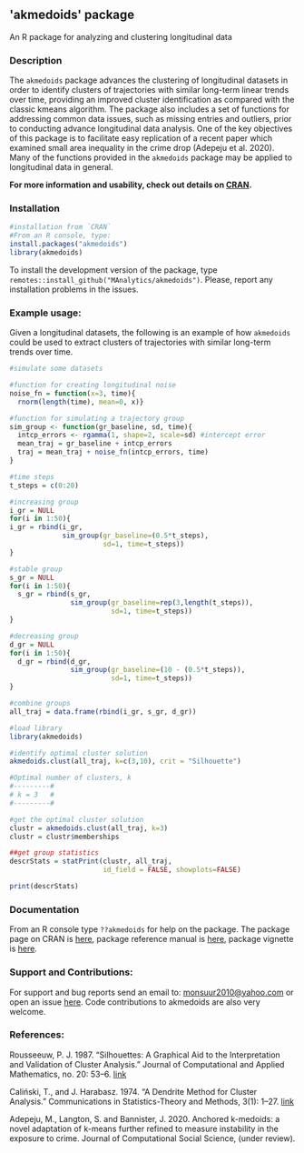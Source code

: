 ## 'akmedoids' package

An R package for analyzing and clustering longitudinal data

### Description

The `akmedoids` package advances the clustering of longitudinal datasets in order to identify clusters of trajectories with similar long-term linear trends over time, providing an improved cluster identification as compared with the classic kmeans algorithm. The package also includes a set of functions for addressing common data issues, such as missing entries and outliers, prior to conducting advance longitudinal data analysis. One of the key objectives of this package is to facilitate easy replication of a recent paper which examined small area inequality in the crime drop (Adepeju et al. 2020). Many of the functions provided in the `akmedoids` package may be applied to longitudinal data in general. 

**For more information and usability, check out details on [CRAN](https://cran.r-project.org/web/packages/akmedoids/index.html).**

### Installation 

```R
#installation from `CRAN`
#From an R console, type:
install.packages("akmedoids")
library(akmedoids)
```
To install the development version of the package, type `remotes::install_github("MAnalytics/akmedoids")`. Please, report any installation problems in the issues.

### Example usage:

Given a longitudinal datasets, the following is an example of how `akmedoids` could be used to extract clusters of trajectories with similar long-term trends over time. 

```R
#simulate some datasets

#function for creating longitudinal noise
noise_fn = function(x=3, time){
  rnorm(length(time), mean=0, x)}

#function for simulating a trajectory group
sim_group <- function(gr_baseline, sd, time){
  intcp_errors <- rgamma(1, shape=2, scale=sd) #intercept error
  mean_traj = gr_baseline + intcp_errors
  traj = mean_traj + noise_fn(intcp_errors, time)
}

#time steps
t_steps = c(0:20)

#increasing group
i_gr = NULL
for(i in 1:50){
i_gr = rbind(i_gr,
             sim_group(gr_baseline=(0.5*t_steps),
                       sd=1, time=t_steps))
}

#stable group
s_gr = NULL
for(i in 1:50){
  s_gr = rbind(s_gr,
               sim_group(gr_baseline=rep(3,length(t_steps)),
                         sd=1, time=t_steps))
}

#decreasing group
d_gr = NULL
for(i in 1:50){
  d_gr = rbind(d_gr,
               sim_group(gr_baseline=(10 - (0.5*t_steps)),
                         sd=1, time=t_steps))
}

#combine groups
all_traj = data.frame(rbind(i_gr, s_gr, d_gr))

#load library
library(akmedoids)

#identify optimal cluster solution
akmedoids.clust(all_traj, k=c(3,10), crit = "Silhouette")

#Optimal number of clusters, k
#---------#
# k = 3   #
#---------#

#get the optimal cluster solution
clustr = akmedoids.clust(all_traj, k=3)
clustr = clustr$memberships

##get group statistics
descrStats = statPrint(clustr, all_traj,
                       id_field = FALSE, showplots=FALSE)

print(descrStats)

```

### Documentation

From an R console type `??akmedoids` for help on the package. The package page on CRAN is [here](https://cran.r-project.org/web/packages/akmedoids/index.html), package reference manual is [here](https://cran.r-project.org/web/packages/akmedoids/akmedoids.pdf), package vignette is [here](https://cran.r-project.org/web/packages/akmedoids/vignettes/akmedoids-vignette.html). 

### Support and Contributions:

For support and bug reports send an email to: monsuur2010@yahoo.com or open an issue [here](https://github.com/MAnalytics/akmedoids/issues). Code contributions to akmedoids are also very welcome.

### References:

Rousseeuw, P. J. 1987. “Silhouettes: A Graphical Aid to the Interpretation and Validation of Cluster Analysis.” Journal of Computational and Applied Mathematics, no. 20: 53–6. [link](https://www.bibsonomy.org/bibtex/bc0f62c7895f91c787354d03f23da976)

Caliński, T., and J. Harabasz. 1974. “A Dendrite Method for Cluster Analysis.” Communications in Statistics-Theory and Methods, 3(1): 1–27. [link](https://www.tandfonline.com/doi/abs/10.1080/03610927408827101)

Adepeju, M., Langton, S. and Bannister, J. 2020. Anchored k-medoids: a novel adaptation of k-means further refined to measure instability in the exposure to crime. Journal of Computational Social Science, (under review).


